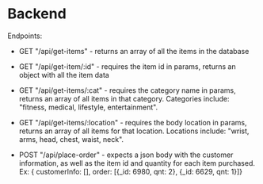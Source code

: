 # Backend

Endpoints:

- GET "/api/get-items" - returns an array of all the items in the database

- GET "/api/get-item/:id" - requires the item id in params, returns an object with all the item data

- GET "/api/get-items/:cat" - requires the category name in params, returns an array of all items in that category. Categories include: "fitness, medical, lifestyle, entertainment".

- GET "/api/get-items/:location" - requires the body location in params, returns an array of all items for that location. Locations include: "wrist, arms, head, chest, waist, neck".

- POST "/api/place-order" - expects a json body with the customer information, as well as the item id and quantity for each item purchased. 
Ex: { customerInfo: [], order: [{_id: 6980, qnt: 2}, {_id: 6629, qnt: 1}]}